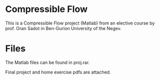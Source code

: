 # Compressible Flow
This is a Compressible Flow project (Matlab) from an elective course by prof. Oran Sadot in Ben-Gurion University of the Negev.

# Files
The Matlab files can be found in proj.rar.

Final project and home exercise pdfs are attached.


